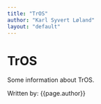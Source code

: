 ```yaml
---
title: "TrOS"
author: "Karl Syvert Løland"
layout: "default"
---
```


# TrOS

Some information about TrOS.

Written by: {{page.author}}
